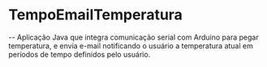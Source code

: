 # TempoEmailTemperatura
-- Aplicação Java que integra comunicação serial com Arduino para pegar temperatura, e envia e-mail notificando o usuário a temperatura atual em períodos de tempo definidos pelo usuário.
